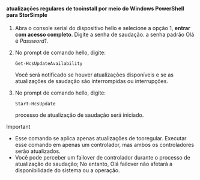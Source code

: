 <!--author=SharS last changed: 11/18/16-->

#### <a name="tooinstall-regular-updates-via-windows-powershell-for-storsimple"></a>atualizações regulares de tooinstall por meio do Windows PowerShell para StorSimple
1. Abra o console serial do dispositivo hello e selecione a opção 1, **entrar com acesso completo**. Digite a senha de saudação. a senha padrão Olá é *Password1*. 
2. No prompt de comando hello, digite:
   
     `Get-HcsUpdateAvailability`
   
    Você será notificado se houver atualizações disponíveis e se as atualizações de saudação são interrompidas ou interrupções.
3. No prompt de comando hello, digite:
   
     `Start-HcsUpdate`
   
    processo de atualização de saudação será iniciado.

> [!IMPORTANT]
> * Esse comando se aplica apenas atualizações de tooregular. Executar esse comando em apenas um controlador, mas ambos os controladores serão atualizados. 
> * Você pode perceber um failover de controlador durante o processo de atualização de saudação; No entanto, Olá failover não afetará a disponibilidade do sistema ou a operação.
> 
> 

